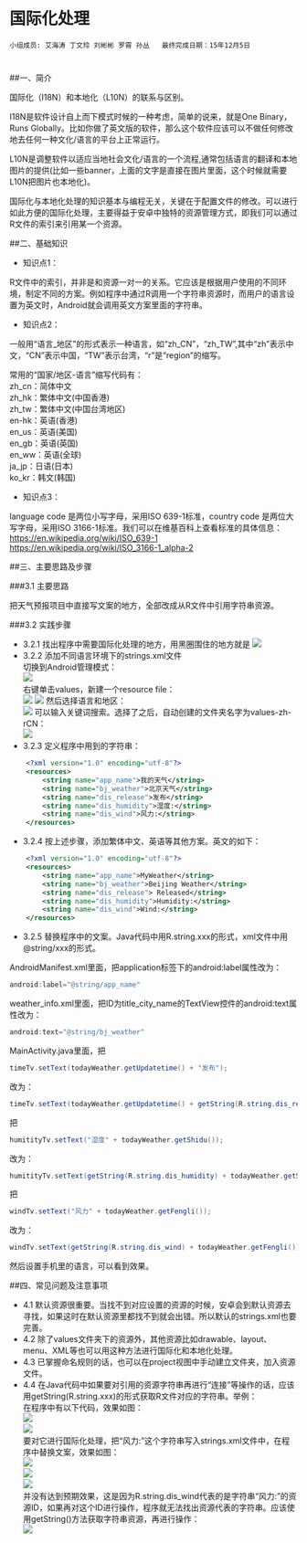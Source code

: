 # 国际化处理


    小组成员: 艾海涛 丁文玲 刘彬彬 罗霄 孙丛   最终完成日期：15年12月5日
# 

##一、简介

国际化（I18N）和本地化（L10N）的联系与区别。

I18N是软件设计自上而下模式时候的一种考虑，简单的说来，就是One Binary，Runs Globally。比如你做了英文版的软件，那么这个软件应该可以不做任何修改地去任何一种文化/语言的平台上正常运行。

L10N是调整软件以适应当地社会文化/语言的一个流程,通常包括语言的翻译和本地图片的提供(比如一些banner，上面的文字是直接在图片里面，这个时候就需要L10N把图片也本地化)。

国际化与本地化处理的知识基本与编程无关，关键在于配置文件的修改。可以进行如此方便的国际化处理，主要得益于安卓中独特的资源管理方式，即我们可以通过R文件的索引来引用某一个资源。

##二、基础知识
   
* 知识点1：

R文件中的索引，并非是和资源一对一的关系。它应该是根据用户使用的不同环境，制定不同的方案。例如程序中通过R调用一个字符串资源时，而用户的语言设置为英文时，Android就会调用英文方案里面的字符串。

* 知识点2：

一般用“语言_地区”的形式表示一种语言，如“zh_CN”，“zh_TW”,其中“zh”表示中文，“CN”表示中国，“TW”表示台湾，“r”是“region”的缩写。

常用的“国家/地区-语言”缩写代码有：  
      zh_cn：简体中文  
      zh_hk：繁体中文(中国香港)    
      zh_tw：繁体中文(中国台湾地区)  
      en-hk：英语(香港)  
      en_us：英语(美国)  
      en_gb：英语(英国)  
      en_ww：英语(全球)  
      ja_jp：日语(日本)  
      ko_kr：韩文(韩国)


* 知识点3：

language code 是两位小写字母，采用ISO 639-1标准，country code 是两位大写字母，采用ISO 3166-1标准。我们可以在维基百科上查看标准的具体信息：  
https://en.wikipedia.org/wiki/ISO_639-1  
https://en.wikipedia.org/wiki/ISO_3166-1_alpha-2



##三、主要思路及步骤

###3.1 主要思路

把天气预报项目中直接写文案的地方，全部改成从R文件中引用字符串资源。

###3.2 实践步骤

*   3.2.1 找出程序中需要国际化处理的地方，用黑圈围住的地方就是
![](g11n_1.png)
*   3.2.2 添加不同语言环境下的strings.xml文件    
切换到Android管理模式：  
![](g11n_13.png)  
右键单击values，新建一个resource file：  
![](g11n_2.png)
![](g11n_3.png)
然后选择语言和地区：  
![](g11n_4.png)
可以输入关键词搜索。选择了之后，自动创建的文件夹名字为values-zh-rCN：  
![](g11n_5.png)
*   3.2.3 定义程序中用到的字符串：
``` XML
    <?xml version="1.0" encoding="utf-8"?>  
    <resources>  
        <string name="app_name">我的天气</string>
        <string name="bj_weather">北京天气</string>
        <string name="dis_release">发布</string>
        <string name="dis_humidity">湿度:</string>
        <string name="dis_wind">风力:</string>
    </resources>
```
*   3.2.4 按上述步骤，添加繁体中文、英语等其他方案。英文的如下：  
``` XML
    <?xml version="1.0" encoding="utf-8"?>
    <resources>
        <string name="app_name">MyWeather</string>
        <string name="bj_weather">Beijing Weather</string>
        <string name="dis_release"> Released</string>
        <string name="dis_humidity">Humidity:</string>
        <string name="dis_wind">Wind:</string>
    </resources>
```
*   3.2.5 替换程序中的文案。Java代码中用R.string.xxx的形式，xml文件中用@string/xxx的形式。

AndroidManifest.xml里面，把application标签下的android:label属性改为：
``` JAVA
android:label="@string/app_name"
```
weather_info.xml里面，把ID为title_city_name的TextView控件的android:text属性改为：  
``` JAVA
android:text="@string/bj_weather"
```
MainActivity.java里面，把  
``` JAVA
timeTv.setText(todayWeather.getUpdatetime() + "发布");
```
改为：  
``` JAVA
timeTv.setText(todayWeather.getUpdatetime() + getString(R.string.dis_release));
```
把  
``` JAVA
humitityTv.setText("湿度" + todayWeather.getShidu());
```
改为：
``` JAVA
humitityTv.setText(getString(R.string.dis_humidity) + todayWeather.getShidu());
```
把  
``` JAVA
windTv.setText("风力" + todayWeather.getFengli());
```
改为：
``` JAVA
windTv.setText(getString(R.string.dis_wind) + todayWeather.getFengli());
```

然后设置手机里的语言，可以看到效果。

##四、常见问题及注意事项

*   4.1 默认资源很重要。当找不到对应设置的资源的时候，安卓会到默认资源去寻找，如果这时在默认资源里都找不到就会出错。所以默认的strings.xml也要完善。
*   4.2 除了values文件夹下的资源外，其他资源比如drawable、layout、menu、XML等也可以用这种方法进行国际化和本地化处理。
*   4.3 已掌握命名规则的话，也可以在project视图中手动建立文件夹，加入资源文件。
*   4.4 在Java代码中如果要对引用的资源字符串再进行“连接”等操作的话，应该用getString(R.string.xxx)的形式获取R文件对应的字符串。举例：  
在程序中有以下代码，效果如图：    
![](g11n_7.png)  
![](g11n_8.png)  
要对它进行国际化处理，把“风力:”这个字符串写入strings.xml文件中，在程序中替换文案，效果如图：  
![](g11n_9.png)  
![](g11n_10.png)  
![](g11n_11.png)  
并没有达到预期效果，这是因为R.string.dis_wind代表的是字符串“风力:”的资源ID，如果再对这个ID进行操作，程序就无法找出资源代表的字符串。应该使用getString()方法获取字符串资源，再进行操作：  
![](g11n_12.png)